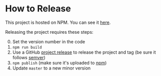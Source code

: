 # How to Release

This project is hosted on NPM.  You can see it [here][project-url].

Releasing the project requires these steps:

0. Set the version number in the code
1. `npm run build`
2. Use a GitHub [project release][github-release-url] to release the project and tag (be sure it follows [semver][semantic-versioning])
3. `npm publish` (make sure it's uploaded to [npm][project-url])
4. Update `master` to a new minor version

[project-url]: https://www.npmjs.com/package/jsonrpc-dispatch
[semantic-versioning]: http://semver.org/
[github-release-url]: https://help.github.com/articles/creating-releases/
